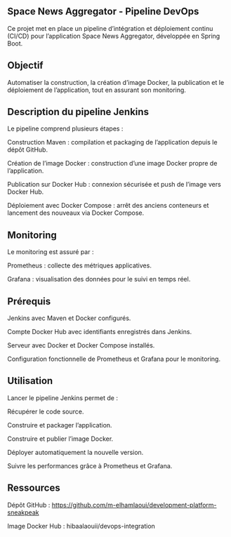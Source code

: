 ## Space News Aggregator - Pipeline DevOps
Ce projet met en place un pipeline d’intégration et déploiement continu (CI/CD) pour l’application Space News Aggregator, développée en Spring Boot.

## Objectif
Automatiser la construction, la création d’image Docker, la publication et le déploiement de l’application, tout en assurant son monitoring.

## Description du pipeline Jenkins
Le pipeline comprend plusieurs étapes :

Construction Maven : compilation et packaging de l’application depuis le dépôt GitHub.

Création de l’image Docker : construction d’une image Docker propre de l’application.

Publication sur Docker Hub : connexion sécurisée et push de l’image vers Docker Hub.

Déploiement avec Docker Compose : arrêt des anciens conteneurs et lancement des nouveaux via Docker Compose.

## Monitoring
Le monitoring est assuré par :

Prometheus : collecte des métriques applicatives.

Grafana : visualisation des données pour le suivi en temps réel.

## Prérequis
Jenkins avec Maven et Docker configurés.

Compte Docker Hub avec identifiants enregistrés dans Jenkins.

Serveur avec Docker et Docker Compose installés.

Configuration fonctionnelle de Prometheus et Grafana pour le monitoring.

## Utilisation
Lancer le pipeline Jenkins permet de :

Récupérer le code source.

Construire et packager l’application.

Construire et publier l’image Docker.

Déployer automatiquement la nouvelle version.

Suivre les performances grâce à Prometheus et Grafana.

## Ressources
Dépôt GitHub : https://github.com/m-elhamlaoui/development-platform-sneakpeak

Image Docker Hub : hibaalaouii/devops-integration
